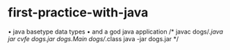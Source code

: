# first-practice-with-java

• java basetype data types
• and a god java application
/* javac dogs/*.java
jar cvfe dogs.jar dogs.Main dogs/*.class
java -jar dogs.jar */
